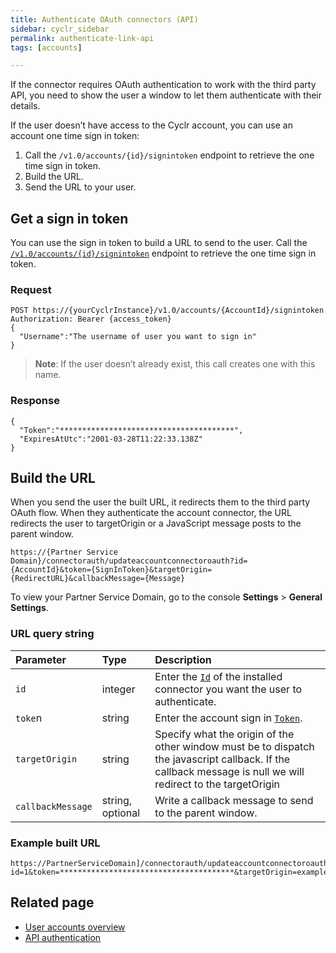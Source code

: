 ```yaml
---
title: Authenticate OAuth connectors (API)
sidebar: cyclr_sidebar
permalink: authenticate-link-api
tags: [accounts]

---
```


If the connector requires OAuth authentication to work with the third party API, you need to show the user a window to let them authenticate with their details.

If the user doesn’t have access to the Cyclr account, you can use an account one time sign in token:

1.  Call the `/v1.0/accounts/{id}/signintoken` endpoint to retrieve the one time sign in token.
2.  Build the URL.
3.  Send the URL to your user.

## Get a sign in token
You can use the sign in token to build a URL to send to the user. Call the [`/v1.0/accounts/{id}/signintoken`](https://api.cyclr.uk/docs/index#!/Accounts/Accounts_CreateOneTimeToken_POST_0) endpoint to retrieve the one time sign in token.

### Request
```
POST https://{yourCyclrInstance}/v1.0/accounts/{AccountId}/signintoken
Authorization: Bearer {access_token}
{
  "Username":"The username of user you want to sign in"
}
```
>  **Note**: If the user doesn’t already exist, this call creates one with this name.

### Response
```
{
  "Token":"***************************************",
  "ExpiresAtUtc":"2001-03-28T11:22:33.138Z"
}
```

## Build the URL
When you send the user the built URL, it redirects them to the third party OAuth flow. When they authenticate the account connector, the URL redirects the user to targetOrigin or a JavaScript message posts to the parent window.

```
https://{Partner Service Domain}/connectorauth/updateaccountconnectoroauth?id={AccountId}&token={SignInToken}&targetOrigin={RedirectURL}&callbackMessage={Message}
```
To view your Partner Service Domain, go to the console **Settings** > **General Settings**.

### URL query string

| **Parameter** | **Type** | **Description** |
|:---|:---|:---|
| `id` | integer | Enter the [`Id`](install-connector-api#example-response) of the installed connector you want the user to authenticate.  |
| `toke`n | string | Enter the account sign in [`Token`](#response). |
| `targetOrigin` | string | Specify what the origin of the other window must be to dispatch the javascript callback. If the callback message is null we will redirect to the targetOrigin |
| `callbackMessage` | string, optional | Write a callback message to send to the parent window. |

### Example built URL
```
https://PartnerServiceDomain]/connectorauth/updateaccountconnectoroauth?id=1&token=***************************************&targetOrigin=example.com&callbackMessage=done
```
## Related page

*  [User accounts overview](overview-new-account)
*  [API authentication](cyclr-api-authentication)